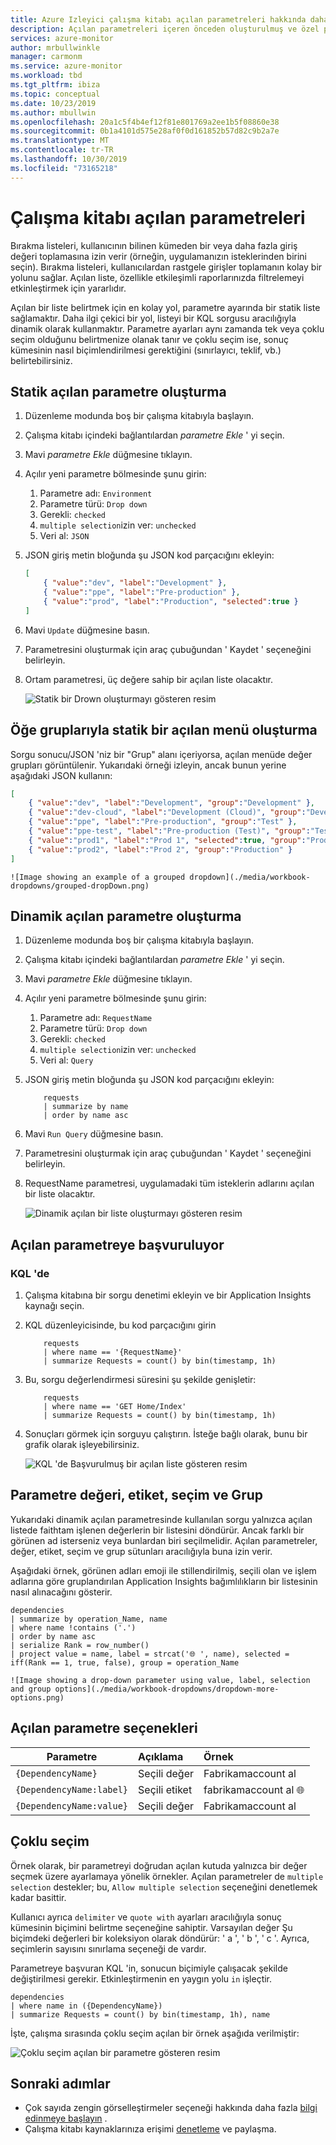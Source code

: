 ```yaml
---
title: Azure Izleyici çalışma kitabı açılan parametreleri hakkında daha fazla bilgi | Microsoft docs
description: Açılan parametreleri içeren önceden oluşturulmuş ve özel parametreli çalışma kitapları ile karmaşık raporlamayı kolaylaştırın
services: azure-monitor
author: mrbullwinkle
manager: carmonm
ms.service: azure-monitor
ms.workload: tbd
ms.tgt_pltfrm: ibiza
ms.topic: conceptual
ms.date: 10/23/2019
ms.author: mbullwin
ms.openlocfilehash: 20a1c5f4b4ef12f81e801769a2ee1b5f08860e38
ms.sourcegitcommit: 0b1a4101d575e28af0f0d161852b57d82c9b2a7e
ms.translationtype: MT
ms.contentlocale: tr-TR
ms.lasthandoff: 10/30/2019
ms.locfileid: "73165218"
---
```

# <a name="workbook-drop-down-parameters"></a>Çalışma kitabı açılan parametreleri

Bırakma listeleri, kullanıcının bilinen kümeden bir veya daha fazla giriş değeri toplamasına izin verir (örneğin, uygulamanızın isteklerinden birini seçin). Bırakma listeleri, kullanıcılardan rastgele girişler toplamanın kolay bir yolunu sağlar. Açılan liste, özellikle etkileşimli raporlarınızda filtrelemeyi etkinleştirmek için yararlıdır. 

Açılan bir liste belirtmek için en kolay yol, parametre ayarında bir statik liste sağlamaktır. Daha ilgi çekici bir yol, listeyi bir KQL sorgusu aracılığıyla dinamik olarak kullanmaktır. Parametre ayarları aynı zamanda tek veya çoklu seçim olduğunu belirtmenize olanak tanır ve çoklu seçim ise, sonuç kümesinin nasıl biçimlendirilmesi gerektiğini (sınırlayıcı, teklif, vb.) belirtebilirsiniz.

## <a name="creating-a-static-drop-down-parameter"></a>Statik açılan parametre oluşturma

1. Düzenleme modunda boş bir çalışma kitabıyla başlayın.
2. Çalışma kitabı içindeki bağlantılardan _parametre Ekle_ ' yi seçin.
3. Mavi _parametre Ekle_ düğmesine tıklayın.
4. Açılır yeni parametre bölmesinde şunu girin:
    1. Parametre adı: `Environment`
    2. Parametre türü: `Drop down`
    3. Gerekli: `checked`
    4. `multiple selection`izin ver: `unchecked`
    5. Veri al: `JSON`
5. JSON giriş metin bloğunda şu JSON kod parçacığını ekleyin:
    ```json
    [
        { "value":"dev", "label":"Development" },
        { "value":"ppe", "label":"Pre-production" },
        { "value":"prod", "label":"Production", "selected":true }
    ]
    ```
6. Mavi `Update` düğmesine basın.
7. Parametresini oluşturmak için araç çubuğundan ' Kaydet ' seçeneğini belirleyin.
8. Ortam parametresi, üç değere sahip bir açılan liste olacaktır.

    ![Statik bir Drown oluşturmayı gösteren resim](./media/workbook-dropdowns/dropdown-create.png)

## <a name="creating-a-static-dropdown-with-groups-of-items"></a>Öğe gruplarıyla statik bir açılan menü oluşturma
Sorgu sonucu/JSON 'niz bir "Grup" alanı içeriyorsa, açılan menüde değer grupları görüntülenir. Yukarıdaki örneği izleyin, ancak bunun yerine aşağıdaki JSON kullanın:
```json
[
    { "value":"dev", "label":"Development", "group":"Development" },
    { "value":"dev-cloud", "label":"Development (Cloud)", "group":"Development" },
    { "value":"ppe", "label":"Pre-production", "group":"Test" },
    { "value":"ppe-test", "label":"Pre-production (Test)", "group":"Test" },
    { "value":"prod1", "label":"Prod 1", "selected":true, "group":"Production" },
    { "value":"prod2", "label":"Prod 2", "group":"Production" }
]
```
    ![Image showing an example of a grouped dropdown](./media/workbook-dropdowns/grouped-dropDown.png)


## <a name="creating-a-dynamic-drop-down-parameter"></a>Dinamik açılan parametre oluşturma
1. Düzenleme modunda boş bir çalışma kitabıyla başlayın.
2. Çalışma kitabı içindeki bağlantılardan _parametre Ekle_ ' yi seçin.
3. Mavi _parametre Ekle_ düğmesine tıklayın.
4. Açılır yeni parametre bölmesinde şunu girin:
    1. Parametre adı: `RequestName`
    2. Parametre türü: `Drop down`
    3. Gerekli: `checked`
    4. `multiple selection`izin ver: `unchecked`
    5. Veri al: `Query`
5. JSON giriş metin bloğunda şu JSON kod parçacığını ekleyin:

    ```kusto
        requests
        | summarize by name
        | order by name asc
    ```
1. Mavi `Run Query` düğmesine basın.
2. Parametresini oluşturmak için araç çubuğundan ' Kaydet ' seçeneğini belirleyin.
3. RequestName parametresi, uygulamadaki tüm isteklerin adlarını açılan bir liste olacaktır.

    ![Dinamik açılan bir liste oluşturmayı gösteren resim](./media/workbook-dropdowns/dropdown-dynamic.png)

## <a name="referencing-drop-down-parameter"></a>Açılan parametreye başvuruluyor
### <a name="in-kql"></a>KQL 'de
1. Çalışma kitabına bir sorgu denetimi ekleyin ve bir Application Insights kaynağı seçin.
2. KQL düzenleyicisinde, bu kod parçacığını girin

    ```kusto
        requests
        | where name == '{RequestName}'
        | summarize Requests = count() by bin(timestamp, 1h)

    ```
3. Bu, sorgu değerlendirmesi süresini şu şekilde genişletir:

    ```kusto
        requests
        | where name == 'GET Home/Index'
        | summarize Requests = count() by bin(timestamp, 1h)
    ```

4. Sonuçları görmek için sorguyu çalıştırın. İsteğe bağlı olarak, bunu bir grafik olarak işleyebilirsiniz.

    ![KQL 'de Başvurulmuş bir açılan liste gösteren resim](./media/workbook-dropdowns/dropdown-reference.png)


## <a name="parameter-value-label-selection-and-group"></a>Parametre değeri, etiket, seçim ve Grup
Yukarıdaki dinamik açılan parametresinde kullanılan sorgu yalnızca açılan listede faithtam işlenen değerlerin bir listesini döndürür. Ancak farklı bir görünen ad isterseniz veya bunlardan biri seçilmelidir. Açılan parametreler, değer, etiket, seçim ve grup sütunları aracılığıyla buna izin verir.

Aşağıdaki örnek, görünen adları emoji ile stillendirilmiş, seçili olan ve işlem adlarına göre gruplandırılan Application Insights bağımlılıkların bir listesinin nasıl alınacağını gösterir.

```kusto
dependencies
| summarize by operation_Name, name
| where name !contains ('.')
| order by name asc
| serialize Rank = row_number()
| project value = name, label = strcat('🌐 ', name), selected = iff(Rank == 1, true, false), group = operation_Name
```
    ![Image showing a drop-down parameter using value, label, selection and group options](./media/workbook-dropdowns/dropdown-more-options.png)


## <a name="drop-down-parameter-options"></a>Açılan parametre seçenekleri
| Parametre | Açıklama | Örnek |
| ------------- |:-------------|:-------------|
| `{DependencyName}` | Seçili değer | Fabrikamaccount al |
| `{DependencyName:label}` | Seçili etiket | fabrikamaccount al 🌐 |
| `{DependencyName:value}` | Seçili değer | Fabrikamaccount al |

## <a name="multiple-selection"></a>Çoklu seçim
Örnek olarak, bir parametreyi doğrudan açılan kutuda yalnızca bir değer seçmek üzere ayarlamaya yönelik örnekler. Açılan parametreler de `multiple selection` destekler; bu, `Allow multiple selection` seçeneğini denetlemek kadar basittir. 

Kullanıcı ayrıca `delimiter` ve `quote with` ayarları aracılığıyla sonuç kümesinin biçimini belirtme seçeneğine sahiptir. Varsayılan değer Şu biçimdeki değerleri bir koleksiyon olarak döndürür: ' a ', ' b ', ' c '. Ayrıca, seçimlerin sayısını sınırlama seçeneği de vardır.

Parametreye başvuran KQL 'in, sonucun biçimiyle çalışacak şekilde değiştirilmesi gerekir. Etkinleştirmenin en yaygın yolu `in` işleçtir.

```kusto
dependencies
| where name in ({DependencyName})
| summarize Requests = count() by bin(timestamp, 1h), name
```

İşte, çalışma sırasında çoklu seçim açılan bir örnek aşağıda verilmiştir:

![Çoklu seçim açılan bir parametre gösteren resim](./media/workbook-dropdowns/dropdown-multiselect.png)

## <a name="next-steps"></a>Sonraki adımlar

* Çok sayıda zengin görselleştirmeler seçeneği hakkında daha fazla [bilgi edinmeye başlayın](workbooks-visualizations.md) .
* Çalışma kitabı kaynaklarınıza erişimi [denetleme](workbooks-access-control.md) ve paylaşma.
